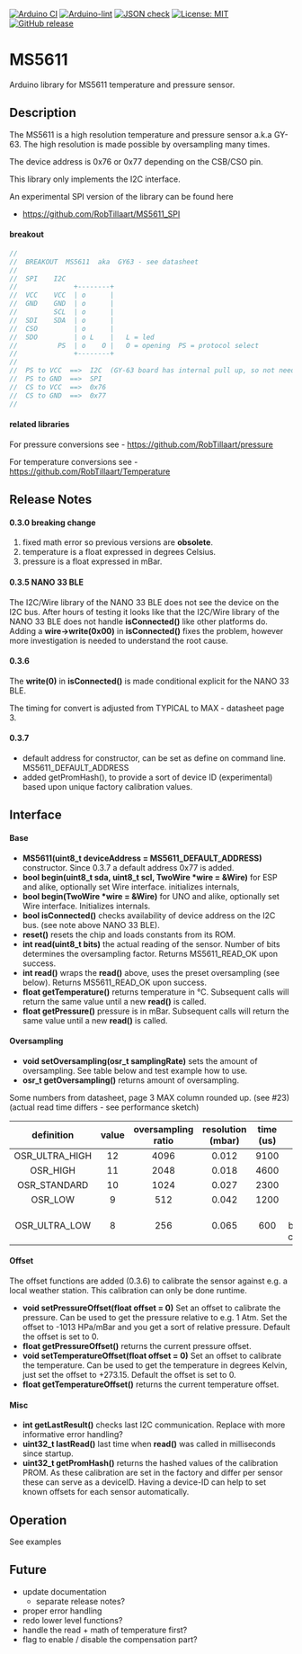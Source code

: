 
[![Arduino CI](https://github.com/RobTillaart/MS5611/workflows/Arduino%20CI/badge.svg)](https://github.com/marketplace/actions/arduino_ci)
[![Arduino-lint](https://github.com/RobTillaart/MS5611/actions/workflows/arduino-lint.yml/badge.svg)](https://github.com/RobTillaart/MS5611/actions/workflows/arduino-lint.yml)
[![JSON check](https://github.com/RobTillaart/MS5611/actions/workflows/jsoncheck.yml/badge.svg)](https://github.com/RobTillaart/MS5611/actions/workflows/jsoncheck.yml)
[![License: MIT](https://img.shields.io/badge/license-MIT-green.svg)](https://github.com/RobTillaart/MS5611/blob/master/LICENSE)
[![GitHub release](https://img.shields.io/github/release/RobTillaart/MS5611.svg?maxAge=3600)](https://github.com/RobTillaart/MS5611/releases)


# MS5611

Arduino library for MS5611 temperature and pressure sensor.


## Description

The MS5611 is a high resolution temperature and pressure sensor a.k.a GY-63.
The high resolution is made possible by oversampling many times.

The device address is 0x76 or 0x77 depending on the CSB/CSO pin.

This library only implements the I2C interface.

An experimental SPI version of the library can be found here 
- https://github.com/RobTillaart/MS5611_SPI


#### breakout

```cpp
//
//  BREAKOUT  MS5611  aka  GY63 - see datasheet
//
//  SPI    I2C
//              +--------+
//  VCC    VCC  | o      |
//  GND    GND  | o      |
//         SCL  | o      |
//  SDI    SDA  | o      |
//  CSO         | o      |
//  SDO         | o L    |   L = led
//          PS  | o    O |   O = opening  PS = protocol select
//              +--------+
//
//  PS to VCC  ==>  I2C  (GY-63 board has internal pull up, so not needed)
//  PS to GND  ==>  SPI
//  CS to VCC  ==>  0x76
//  CS to GND  ==>  0x77
//
```

#### related libraries

For pressure conversions see - https://github.com/RobTillaart/pressure

For temperature conversions see - https://github.com/RobTillaart/Temperature


## Release Notes

#### 0.3.0 breaking change

1. fixed math error so previous versions are **obsolete**.
2. temperature is a float expressed in degrees Celsius.
3. pressure is a float expressed in mBar.


#### 0.3.5 NANO 33 BLE

The I2C/Wire library of the NANO 33 BLE does not see the device on the I2C bus. 
After hours of testing it looks like that the I2C/Wire library of the NANO 33 BLE 
does not handle **isConnected()** like other platforms do. 
Adding a **wire->write(0x00)** in **isConnected()** fixes the problem, 
however more investigation is needed to understand the root cause.


#### 0.3.6 

The **write(0)** in **isConnected()** is made conditional explicit for the NANO 33 BLE.

The timing for convert is adjusted from TYPICAL to MAX - datasheet page 3.


#### 0.3.7

- default address for constructor, can be set as define on command line.
MS5611_DEFAULT_ADDRESS
- added getPromHash(), to provide a sort of device ID (experimental) based 
upon unique factory calibration values.


## Interface

#### Base

- **MS5611(uint8_t deviceAddress = MS5611_DEFAULT_ADDRESS)** constructor.
Since 0.3.7 a default address 0x77 is added.
- **bool begin(uint8_t sda, uint8_t scl, TwoWire \*wire = &Wire)** for ESP and alike, optionally set Wire interface. initializes internals, 
- **bool begin(TwoWire \*wire = &Wire)** for UNO and alike, optionally set Wire interface. Initializes internals.
- **bool isConnected()** checks availability of device address on the I2C bus.
(see note above NANO 33 BLE).
- **reset()** resets the chip and loads constants from its ROM.
- **int read(uint8_t bits)** the actual reading of the sensor. 
Number of bits determines the oversampling factor. Returns MS5611_READ_OK upon success.
- **int read()** wraps the **read()** above, uses the preset oversampling (see below). 
Returns MS5611_READ_OK upon success.
- **float getTemperature()** returns temperature in °C. 
Subsequent calls will return the same value until a new **read()** is called.
- **float getPressure()** pressure is in mBar. 
Subsequent calls will return the same value until a new **read()** is called.


#### Oversampling

- **void setOversampling(osr_t samplingRate)** sets the amount of oversampling. 
See table below and test example how to use.
- **osr_t getOversampling()** returns amount of oversampling.


Some numbers from datasheet, page 3 MAX column rounded up. (see #23)
(actual read time differs - see performance sketch)

| definition     | value | oversampling ratio | resolution (mbar) | time (us) | notes  |
|:--------------:|:-----:|:------------------:|:-----------------:|:---------:|:------:|
| OSR_ULTRA_HIGH |  12   |        4096        |      0.012        |   9100    |
| OSR_HIGH       |  11   |        2048        |      0.018        |   4600    |
| OSR_STANDARD   |  10   |        1024        |      0.027        |   2300    |
| OSR_LOW        |  9    |        512         |      0.042        |   1200    |
| OSR_ULTRA_LOW  |  8    |        256         |      0.065        |    600    | Default = backwards compatible



#### Offset 

The offset functions are added (0.3.6) to calibrate the sensor against e.g. a local weather station. 
This calibration can only be done runtime.

- **void setPressureOffset(float offset = 0)** Set an offset to calibrate the pressure. 
Can be used to get the pressure relative to e.g. 1 Atm. 
Set the offset to -1013 HPa/mBar and you get a sort of relative pressure.
Default the offset is set to 0.
- **float getPressureOffset()** returns the current pressure offset.
- **void setTemperatureOffset(float offset = 0)** Set an offset to calibrate the temperature. 
Can be used to get the temperature in degrees Kelvin, just set the offset to +273.15.
Default the offset is set to 0.
- **float getTemperatureOffset()** returns the current temperature offset.


#### Misc

- **int getLastResult()** checks last I2C communication. Replace with more informative error handling?
- **uint32_t lastRead()** last time when **read()** was called in milliseconds since startup.
- **uint32_t getPromHash()** returns the hashed values of the calibration PROM. 
As these calibration are set in the factory and differ per sensor these can serve as a deviceID.
Having a device-ID can help to set known offsets for each sensor automatically.


## Operation

See examples


## Future

- update documentation
  - separate release notes?
- proper error handling
- redo lower level functions?
- handle the read + math of temperature first? 
- flag to enable / disable the compensation part?

